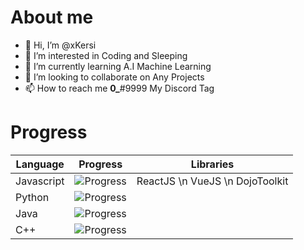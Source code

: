 # About me
- 👋 Hi, I’m @xKersi
- 👀 I’m interested in Coding and Sleeping
- 🌱 I’m currently learning A.I Machine Learning
- 💞️ I’m looking to collaborate on Any Projects
- 📫 How to reach me __0\___#9999 My Discord Tag

# Progress

|  Language  |  Progress  |  Libraries  |
|------------|------------|-------------|
| Javascript | ![Progress](https://progress-bar.dev/100/?title=Completed)| ReactJS \n VueJS \n DojoToolkit |
|   Python   | ![Progress](https://progress-bar.dev/100/?title=Completed)|
|    Java    | ![Progress](https://progress-bar.dev/100/?title=Completed)|
|     C++    | ![Progress](https://progress-bar.dev/63/?title=Studying)  |


<!---
Avacial/Avacial is a ✨ special ✨ repository because its `README.md` (this file) appears on your GitHub profile.
You can click the Preview link to take a look at your changes.
--->
